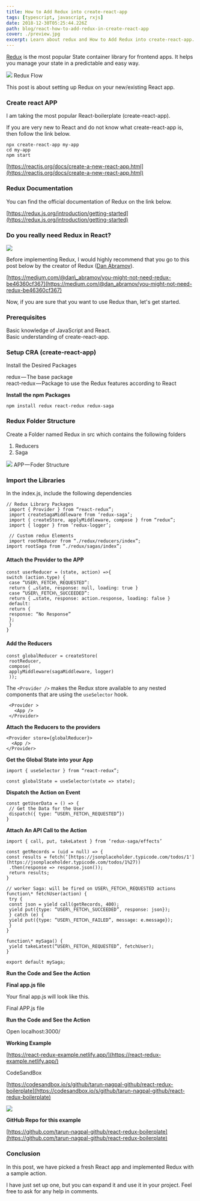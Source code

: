 ```yaml
---
title: How to Add Redux into create-react-app
tags: [typescript, javascript, rxjs]
date: 2018-12-30T05:25:44.226Z
path: blog/react-how-to-add-redux-in-create-react-app
cover: ./preview.jpg
excerpt: Learn about redux and How to Add Redux into create-react-app.
---
```


[Redux](https://react-redux.js.org/introduction/quick-start) is the most popular State container library for frontend apps. It helps you manage your state in a predictable and easy way.

![](./1__wgvIR__ZTUTS5jww1ToG__cQ.png)
Redux Flow

This post is about setting up Redux on your new/existing React app.

### **Create react APP**

I am taking the most popular React-boilerplate (create-react-app).

If you are very new to React and do not know what create-react-app is, then follow the link below.

```
npx create-react-app my-app
cd my-app
npm start
```

[https://reactjs.org/docs/create-a-new-react-app.html](https://reactjs.org/docs/create-a-new-react-app.html)

### **Redux Documentation**

You can find the official documentation of Redux on the link below.

[https://redux.js.org/introduction/getting-started](https://redux.js.org/introduction/getting-started)

### **Do you really need Redux in React?**

![  ](./1__EXFwvoysFR8MB4OdowCZ3g.jpeg)
 

Before implementing Redux, I would highly recommend that you go to this post below by the creator of Redux ([Dan Abramov](https://twitter.com/dan_abramov)).

[https://medium.com/@dan\_abramov/you-might-not-need-redux-be46360cf367](https://medium.com/@dan_abramov/you-might-not-need-redux-be46360cf367)

Now, if you are sure that you want to use Redux than, let's get started.

### Prerequisites

Basic knowledge of JavaScript and React.  
Basic understanding of create-react-app.

### **Setup CRA (create-react-app)**

Install the Desired Packages

redux — The base package  
react-redux — Package to use the Redux features according to React

**Install the npm Packages**
```
npm install redux react-redux redux-saga
```
### **Redux Folder Structure**

Create a Folder named Redux in src which contains the following folders

1.  Reducers
2.  Saga

![](./1__rtzuaabwwTqB2lz9sSJYvA.png)
                                    APP — Foder Structure

### **Import the Libraries**

In the index.js, include the following dependencies
```
// Redux Library Packages  
 import { Provider } from “react-redux”;  
 import createSagaMiddleware from ‘redux-saga’;  
 import { createStore, applyMiddleware, compose } from “redux”;  
 import { logger } from ‘redux-logger’;

 // Custom redux Elements  
 import rootReducer from “./redux/reducers/index”;  
import rootSaga from “./redux/sagas/index”;
```
#### **Attach the Provider to the APP**
```
const userReducer = (state, action) =>{  
switch (action.type) {  
 case “USER\_FETCH\_REQUESTED”:  
 return { …state, response: null, loading: true }  
 case “USER\_FETCH\_SUCCEEDED”:  
 return { …state, response: action.response, loading: false }  
 default:  
 return {  
 response: “No Response”  
 };  
 }  
}
```
#### **Add the Reducers**
```
const globalReducer = createStore(  
 rootReducer,  
 compose(   
 applyMiddleware(sagaMiddleware, logger)  
 ));
```
The `<Provider />` makes the Redux store available to any nested components that are using the `useSelector` hook.
```
 <Provider >  
   <App />  
 </Provider>
```
**Attach the Reducers to the providers**
```
<Provider store={globalReducer}>  
  <App />  
</Provider>
```
**Get the Global State into your App**
```
import { useSelector } from “react-redux”;

const globalState = useSelector(state => state);
```
**Dispatch the Action on Event**
```
const getUserData = () => {  
 // Get the Data for the User  
 dispatch({ type: “USER\_FETCH\_REQUESTED”})  
}
```
**Attach An API Call to the Action**
```
import { call, put, takeLatest } from ‘redux-saga/effects’  
  
const getRecords = (uid = null) => {  
const results = fetch(‘[https://jsonplaceholder.typicode.com/todos/1'](https://jsonplaceholder.typicode.com/todos/1%27))  
 .then(response => response.json());   
 return results;  
}

// worker Saga: will be fired on USER\_FETCH\_REQUESTED actions  
function\* fetchUser(action) {  
 try {  
 const json = yield call(getRecords, 400);  
 yield put({type: “USER\_FETCH\_SUCCEEDED”, response: json});  
 } catch (e) {  
 yield put({type: “USER\_FETCH\_FAILED”, message: e.message});  
 }  
}

function\* mySaga() {  
 yield takeLatest(“USER\_FETCH\_REQUESTED”, fetchUser);  
}

export default mySaga;
```
**Run the Code and See the Action**

**Final app.js file**

Your final app.js will look like this.

Final APP.js file

**Run the Code and See the Action**

Open localhost:3000/

**Working Example**

[https://react-redux-example.netlify.app/](https://react-redux-example.netlify.app/)

CodeSandBox

[https://codesandbox.io/s/github/tarun-nagpal-github/react-redux-boilerplate](https://codesandbox.io/s/github/tarun-nagpal-github/react-redux-boilerplate)

![](./1__mHz2T5ZmjIHbrcFXVpTpaw.jpeg)

**GitHub Repo for this example**

[https://github.com/tarun-nagpal-github/react-redux-boilerplate](https://github.com/tarun-nagpal-github/react-redux-boilerplate)

### **Conclusion**

In this post, we have picked a fresh React app and implemented Redux with a sample action.

I have just set up one, but you can expand it and use it in your project. Feel free to ask for any help in comments.
